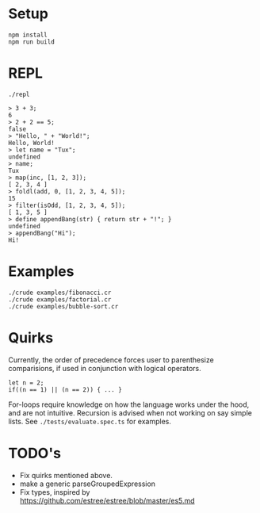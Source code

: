 

# Setup
```
npm install
npm run build
```

# REPL
```
./repl

> 3 + 3;
6
> 2 + 2 == 5;
false
> "Hello, " + "World!";
Hello, World!
> let name = "Tux";
undefined
> name;
Tux
> map(inc, [1, 2, 3]);
[ 2, 3, 4 ]
> foldl(add, 0, [1, 2, 3, 4, 5]);
15
> filter(isOdd, [1, 2, 3, 4, 5]);
[ 1, 3, 5 ]
> define appendBang(str) { return str + "!"; }
undefined
> appendBang("Hi");
Hi!
```

# Examples
```
./crude examples/fibonacci.cr
./crude examples/factorial.cr
./crude examples/bubble-sort.cr
```

# Quirks

Currently, the order of precedence forces user to parenthesize
comparisions, if used in conjunction with logical operators.

```
let n = 2;
if((n == 1) || (n == 2)) { ... }
```

For-loops require knowledge on how the language works under the hood,
and are not intuitive. Recursion is advised when not working on say simple
lists. See `./tests/evaluate.spec.ts` for examples.

# TODO's
* Fix quirks mentioned above.
* make a generic parseGroupedExpression
* Fix types, inspired by https://github.com/estree/estree/blob/master/es5.md

